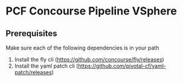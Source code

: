 # PCF Concourse Pipeline VSphere

## Prerequisites

Make sure each of the following dependencies is in your path

1. Install the fly cli (https://github.com/concourse/fly/releases)
2. Install the yaml patch cli (https://github.com/pivotal-cf/yaml-patch/releases)

